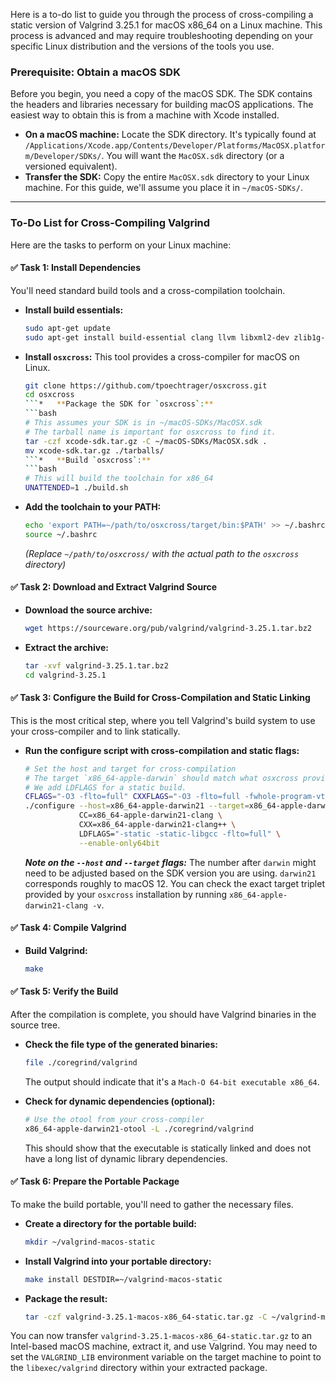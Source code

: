 Here is a to-do list to guide you through the process of cross-compiling a static version of Valgrind 3.25.1 for macOS x86_64 on a Linux machine. This process is advanced and may require troubleshooting depending on your specific Linux distribution and the versions of the tools you use.

### Prerequisite: Obtain a macOS SDK

Before you begin, you need a copy of the macOS SDK. The SDK contains the headers and libraries necessary for building macOS applications. The easiest way to obtain this is from a machine with Xcode installed.

*   **On a macOS machine:** Locate the SDK directory. It's typically found at `/Applications/Xcode.app/Contents/Developer/Platforms/MacOSX.platform/Developer/SDKs/`. You will want the `MacOSX.sdk` directory (or a versioned equivalent).
*   **Transfer the SDK:** Copy the entire `MacOSX.sdk` directory to your Linux machine. For this guide, we'll assume you place it in `~/macOS-SDKs/`.

---

### To-Do List for Cross-Compiling Valgrind

Here are the tasks to perform on your Linux machine:

#### ✅ Task 1: Install Dependencies

You'll need standard build tools and a cross-compilation toolchain.

*   **Install build essentials:**
    ```bash
    sudo apt-get update
    sudo apt-get install build-essential clang llvm libxml2-dev zlib1g-dev -y
    ```
*   **Install `osxcross`:** This tool provides a cross-compiler for macOS on Linux.
    ```bash
    git clone https://github.com/tpoechtrager/osxcross.git
    cd osxcross
    ```*   **Package the SDK for `osxcross`:**
    ```bash
    # This assumes your SDK is in ~/macOS-SDKs/MacOSX.sdk
    # The tarball name is important for osxcross to find it.
    tar -czf xcode-sdk.tar.gz -C ~/macOS-SDKs/MacOSX.sdk .
    mv xcode-sdk.tar.gz ./tarballs/
    ```*   **Build `osxcross`:**
    ```bash
    # This will build the toolchain for x86_64
    UNATTENDED=1 ./build.sh
    ```
*   **Add the toolchain to your PATH:**
    ```bash
    echo 'export PATH=~/path/to/osxcross/target/bin:$PATH' >> ~/.bashrc
    source ~/.bashrc
    ```
    *(Replace `~/path/to/osxcross/` with the actual path to the `osxcross` directory)*

#### ✅ Task 2: Download and Extract Valgrind Source

*   **Download the source archive:**
    ```bash
    wget https://sourceware.org/pub/valgrind/valgrind-3.25.1.tar.bz2
    ```
*   **Extract the archive:**
    ```bash
    tar -xvf valgrind-3.25.1.tar.bz2
    cd valgrind-3.25.1
    ```

#### ✅ Task 3: Configure the Build for Cross-Compilation and Static Linking

This is the most critical step, where you tell Valgrind's build system to use your cross-compiler and to link statically.

*   **Run the configure script with cross-compilation and static flags:**
    ```bash
    # Set the host and target for cross-compilation
    # The target `x86_64-apple-darwin` should match what osxcross provides.
    # We add LDFLAGS for a static build.
    CFLAGS="-O3 -flto=full" CXXFLAGS="-O3 -flto=full -fwhole-program-vtables" \
    ./configure --host=x86_64-apple-darwin21 --target=x86_64-apple-darwin21 \
                CC=x86_64-apple-darwin21-clang \
                CXX=x86_64-apple-darwin21-clang++ \
                LDFLAGS="-static -static-libgcc -flto=full" \
                --enable-only64bit
    ```
    ***Note on the `--host` and `--target` flags:*** The number after `darwin` might need to be adjusted based on the SDK version you are using. `darwin21` corresponds roughly to macOS 12. You can check the exact target triplet provided by your `osxcross` installation by running `x86_64-apple-darwin21-clang -v`.

#### ✅ Task 4: Compile Valgrind

*   **Build Valgrind:**
    ```bash
    make
    ```

#### ✅ Task 5: Verify the Build

After the compilation is complete, you should have Valgrind binaries in the source tree.

*   **Check the file type of the generated binaries:**
    ```bash
    file ./coregrind/valgrind
    ```
    The output should indicate that it's a `Mach-O 64-bit executable x86_64`.

*   **Check for dynamic dependencies (optional):**
    ```bash
    # Use the otool from your cross-compiler
    x86_64-apple-darwin21-otool -L ./coregrind/valgrind
    ```
    This should show that the executable is statically linked and does not have a long list of dynamic library dependencies.

#### ✅ Task 6: Prepare the Portable Package

To make the build portable, you'll need to gather the necessary files.

*   **Create a directory for the portable build:**
    ```bash
    mkdir ~/valgrind-macos-static
    ```
*   **Install Valgrind into your portable directory:**
    ```bash
    make install DESTDIR=~/valgrind-macos-static
    ```
*   **Package the result:**
    ```bash
    tar -czf valgrind-3.25.1-macos-x86_64-static.tar.gz -C ~/valgrind-macos-static .
    ```

You can now transfer `valgrind-3.25.1-macos-x86_64-static.tar.gz` to an Intel-based macOS machine, extract it, and use Valgrind. You may need to set the `VALGRIND_LIB` environment variable on the target machine to point to the `libexec/valgrind` directory within your extracted package.